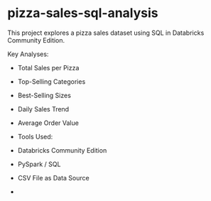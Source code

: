 # pizza-sales-sql-analysis

This project explores a pizza sales dataset using SQL in Databricks Community Edition.

Key Analyses:

- Total Sales per Pizza
-  Top-Selling Categories
-  Best-Selling Sizes
-  Daily Sales Trend
-  Average Order Value

- Tools Used:
- Databricks Community Edition
- PySpark / SQL
- CSV File as Data Source
- 

